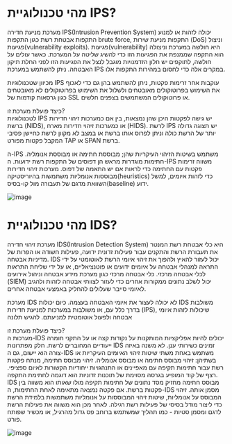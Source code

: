 # מהי טכנולוגיית IPS?

מערכת מניעת חדירה IPS(Intrusion Prevention System) יכולה לזהות או למנוע התקפות אבטחת רשת כגון התקפות brute force, התקפות מניעת שירות (DoS) וניצול פגיעות(vulnerability exploits). פגיעות(vulnerability) היא חולשה במערכת וניצולה הוא התקפה שממנפת את הפגיעות הזו כדי להשיג שליטה על המערכת. כאשר עולים על חולשה, לתוקפים יש חלון הזדמנויות מוגבל לנצל את הפגיעות הזו לפני החלת תיקון האבטחה. ניתן להשתמש במערכת IPS במקרים אלה כדי לחסום במהירות התקפות אלו.

מכיוון שטכנולוגיות IPS עוקבות אחר זרימות פקטות, ניתן להשתמש בהן גם כדי לאכוף את השימוש בפרוטוקולים מאובטחים ולשלול את השימוש בפרוטוקולים לא מאובטחים כגון גרסאות קודמות של SSL או פרוטוקולים המשתמשים בצפנים חלשים.

כיצד פועלת מערכת זו?
<br>
לטכנולוגיות IPS יש גישה לפקטות היכן שהן נמצאות, בין אם כמערכות זיהוי חדירות ברשת (NIDS), או כמערכות זיהוי חדירות מארח (HIDS). לרשת IPS יש תצוגה גדולה יותר של הרשת כולה וניתן לפרוס אותו ברשת או במצב לא מקוון לרשת כחיישן פסיבי המקבל פקטות מפורט TAP או SPAN ברשת.

ה-IPS משתמש בשיטות הזיהוי העיקריות שהן; מבוססת חתימה או מבוססת אנומליה. חתימות מוגדרות מראש הן דפוסים של התקפות רשת ידועות. ה-IPS משווה זרימות פקטות עם החתימה כדי לראות אם יש התאמה של דפוס. מערכות זיהוי חדירות מבוססות אנומליות משתמשות בהיוריסטיקה(heuristics) כדי לזהות איומים, למשל השוואת מדגם של תעבורה מול קו-בסיס(baseline) ידוע.

![image](https://github.com/user-attachments/assets/8f5c0c1c-79f3-4475-89a4-0973c879fc0c)


# מהי טכנולוגיית IDS?

מערכת זיהוי חדירה IDS(Intrusion Detection System) היא כלי אבטחת רשת המנטר את תעבורת הרשת והתקנים עבור פעילות זדונית ידועה, פעילות חשודה או הפרות של מדיניות אבטחה. IDS יכול לעזור להאיץ ולהפוך את זיהוי איומי הרשת לאוטומטי על ידי התראה למנהלי אבטחה על איומים ידועים או פוטנציאליים, או על ידי שליחת התראות לכלי אבטחה מרכזי. כלי אבטחה מרכזי כגון מערכת מידע אבטחה וניהול אירועים (SIEM) יכול לשלב נתונים ממקורות אחרים כדי לעזור לצוותי אבטחה לזהות ולהגיב לאיומי סייבר שעלולים להחליק באמצעי אבטחה אחרים. 

מערכת IDS לא יכולה לעצור את איומי האבטחה בעצמה. כיום יכולות IDS משולבות בדרך כלל עם, או משולבות במערכות למניעת חדירות (IPS), שיכולות לזהות איומי אבטחה ולפעול אוטומטית למניעתם.
להגיש תלונה

כיצד פועלת מערכת זו?
<br>
מערכות ה-IDS יכולים להיות אפליקציות המותקנות על נקודות קצה או על התקני חומרה ייעודיים המחוברים לרשת. חלק מפתרונות IDS זמינים כשירותי ענן. לא משנה באיזה צורה הוא יישום, גם ה-IDS משתמש באחת משתי שיטות זיהוי האיומים העיקריות או בשתיהן: זיהוי מבוסס חתימה או מבוסס אנומליה. זיהוי מבוסס חתימה, מנתח פקטות רשת עבור חתימות תקיפה עם מאפיינים או התנהגויות ייחודיות הקשורות לאיום ספציפי. רצף של קוד המופיע בגרסה מסוימת של תוכנות זדוניות הוא דוגמה לחתימת התקפה. IDS מבוסס חתימה מחזיק מסד נתונים של חתימות תקיפה מולו שאותו הוא משווה בין פקטות ברשת. אם פקטה נמצאה מתאימה לאחת החתימות, ה-IDS מסמן אותה. זיהוי המבוסס על אנומליות, שיטות זיהוי המבוססות על אנומליות משתמשות בלמידת הרשת כדי ליצור מודל בסיסי של פעילות רשת רגילה. לאחר מכן הוא משווה את פעילות הרשת לדגם ומסמן סטיות - כמו תהליך שמשתמש ברוחב פס גדול מהרגיל, או מכשיר שפותח פורט.


![image](https://github.com/user-attachments/assets/b1ec745c-5d72-4738-9a46-7864757b811d)
